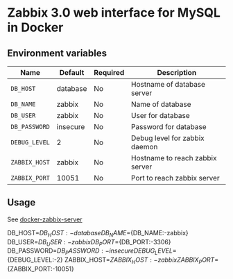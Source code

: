 # Zabbix 3.0 web interface for MySQL in Docker 

## Environment variables

Name | Default | Required | Description
--- | --- | --- | ---
`DB_HOST` | database | No |  Hostname of database server
`DB_NAME` | zabbix | No |  Name of database
`DB_USER` | zabbix | No |  User for database
`DB_PASSWORD` | insecure | No |  Password for database
`DEBUG_LEVEL` | 2 | No |  Debug level for zabbix daemon
`ZABBIX_HOST` | zabbix | No | Hostname to reach zabbix server
`ZABBIX_PORT` | 10051 | No | Port to reach zabbix server

## Usage

See [docker-zabbix-server](https://github.com/simoswine/docker-zabbix-server)

DB_HOST=${DB_HOST:-database}
DB_NAME=${DB_NAME:-zabbix}
DB_USER=${DB_USER:-zabbix}
DB_PORT=${DB_PORT:-3306}
DB_PASSWORD=${DB_PASSWORD:-insecure}
DEBUG_LEVEL=${DEBUG_LEVEL:-2}
ZABBIX_HOST=${ZABBIX_HOST:-zabbix}
ZABBIX_PORT=${ZABBIX_PORT:-10051}

